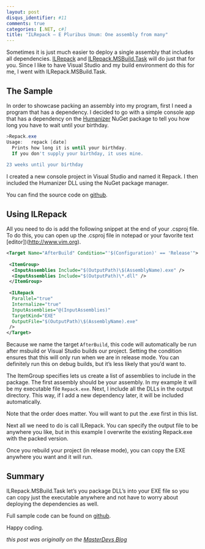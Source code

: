 ```yaml
---
layout: post
disqus_identifier: #11
comments: true
categories: [.NET, c#]
title: "ILRepack – E Pluribus Unum: One assembly from many"
---
```


Sometimes it is just much easier to deploy a single assembly that includes all dependencies.  [ILRepack](https://github.com/gluck/il-repack) and [ILRepack.MSBuild.Task](https://github.com/peters/ILRepack.MSBuild.Task) will do just that for you.  Since I like to have Visual Studio and my build environment do this for me, I went with ILRepack.MSBuild.Task.

## The Sample

In order to showcase packing an assembly into my program, first I need a program that has a dependency.  I decided to go with a simple console app that has a dependency on the [Humanizer](https://www.nuget.org/packages/Humanizer) NuGet package to tell you how long you have to wait until your birthday. 

```powershell
>Repack.exe
Usage:   repack [date]
  Prints how long it is until your birthday.
  If you don't supply your birthday, it uses mine.
 
23 weeks until your birthday
```

I created a new console project in Visual Studio and named it Repack.  I then included the Humanizer DLL using the NuGet package manager. 

You can find the source code on [github](https://github.com/jquintus/spikes/tree/master/ConsoleApps/Repack).

## Using ILRepack

All you need to do is add the following snippet at the end of your .csproj file.  To do this, you can open up the .csproj file in notepad or your favorite text [editor])(http://www.vim.org).

```xml
<Target Name="AfterBuild" Condition="'$(Configuration)' == 'Release'">
 
 <ItemGroup>
  <InputAssemblies Include="$(OutputPath)\$(AssemblyName).exe" />
  <InputAssemblies Include="$(OutputPath)\*.dll" />
 </ItemGroup>
 
 <ILRepack
  Parallel="true"
  Internalize="true"
  InputAssemblies="@(InputAssemblies)"
  TargetKind="EXE"
  OutputFile="$(OutputPath)\$(AssemblyName).exe"
 />
</Target>
```

Because we name the target `AfterBuild`, this code will automatically be run after msbuild or Visual Studio builds our project.  Setting the condition ensures that this will only run when we are in release mode.  You can definitely run this on debug builds, but it’s less likely that you’d want to.

The ItemGroup specifies lets us create a list of assemblies to include in the package.  The first assembly should be your assembly.  In my example it will be my executable file `Repack.exe`.  Next, I include all the DLLs in the output directory.  This way, if I add a new dependency later, it will be included automatically.

Note that the order does matter.  You will want to put the .exe first in this list.

Next all we need to do is call ILRepack.  You can specify the output file to be anywhere you like, but in this example I overwrite the existing Repack.exe with the packed version.

Once you rebuild your project (in release mode), you can copy the EXE anywhere you want and it will run. 

## Summary

ILRepack.MSBuild.Task let’s you package DLL’s into your EXE file so you can copy just the executable anywhere and not have to worry about deploying the dependencies as well.

Full sample code can be found on [github](https://github.com/jquintus/spikes/tree/master/ConsoleApps/Repack).

Happy coding.

_this post was originally on the [MasterDevs Blog](http://blog.masterdevs.com/ilrepack/)_
